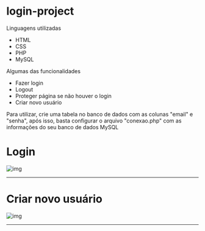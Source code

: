 # login-project
<p>Linguagens utilizadas</p>
<ul>
        <li>HTML</li>
	<li>CSS</li>
	<li>PHP</li>
	<li>MySQL</li>
</ul>
<p>Algumas das funcionalidades </p>
<ul>
        <li>Fazer login</li>
	<li>Logout</li>
	<li>Proteger página se não houver o login</li>
	<li>Criar novo usuário</li>
</ul>
<p>Para utilizar, crie uma tabela no banco de dados com as colunas "email" e "senha", após isso, basta configurar o arquivo "conexao.php" com as informações do seu banco de dados MySQL</p>

<h1>Login</h1>

![img](https://user-images.githubusercontent.com/65497757/208996426-53d0125e-6936-4b2f-9a18-122af3f49fad.PNG)
<hr color="black">
<h1>Criar novo usuário</h1>

![img](https://user-images.githubusercontent.com/65497757/208996736-18c05a10-31c3-4859-9dbf-c1f177fc6111.PNG)
<hr color="black">
